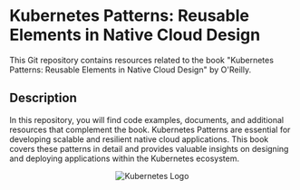 # Kubernetes Patterns: Reusable Elements in Native Cloud Design

This Git repository contains resources related to the book "Kubernetes Patterns: Reusable Elements in Native Cloud Design" by O'Reilly.

## Description

In this repository, you will find code examples, documents, and additional resources that complement the book. Kubernetes Patterns are essential for developing scalable and resilient native cloud applications. This book covers these patterns in detail and provides valuable insights on designing and deploying applications within the Kubernetes ecosystem.

<div align="center">
  <img src="https://www.pngitem.com/pimgs/m/3-31510_svg-kubernetes-logo-hd-png-download.png" alt="Kubernetes Logo">
</div>
